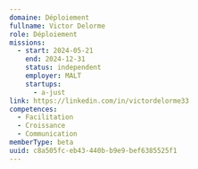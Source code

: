 ```yaml
---
domaine: Déploiement
fullname: Victor Delorme
role: Déploiement
missions:
  - start: 2024-05-21
    end: 2024-12-31
    status: independent
    employer: MALT
    startups:
      - a-just
link: https://linkedin.com/in/victordelorme33
competences:
  - Facilitation
  - Croissance
  - Communication
memberType: beta
uuid: c8a505fc-eb43-440b-b9e9-bef6385525f1
---
```


